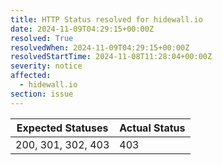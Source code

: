 ```yaml
---
title: HTTP Status resolved for hidewall.io
date: 2024-11-09T04:29:15+00:00Z
resolved: True
resolvedWhen: 2024-11-09T04:29:15+00:00Z
resolvedStartTime: 2024-11-08T11:28:04+00:00Z
severity: notice
affected:
  - hidewall.io
section: issue
---
```


| Expected Statuses | Actual Status  |
|-------------------|----------------|
| 200, 301, 302, 403 | 403 |
